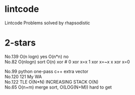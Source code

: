 # lintcode
Lintcode Problems solved by rhapsodistic 

# 2-stars


No.139  O(n logn) yes O(n*n) no<br>
No.82  O(nlogn) sort  O(n)  xor   # 0 xor x=x   1 xor x=~x   x xor x=0
  
  
No.99  python  one-pass   c++  extra vector  
No.120 121   My WA  
No.122    TLE O(N*N)    INCREASING STACK O(N)  
No.65   O(n+m) merge sort, O(LOG(N+M)) hard to get
